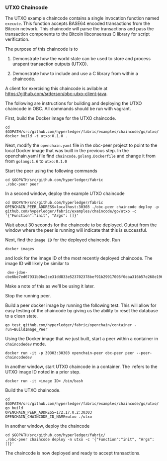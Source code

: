 ### UTXO Chaincode

The UTXO example chaincode contains a single invocation function named `execute`. This function accepts BASE64 encoded transactions from the Bitcoin network. This chaincode will parse the transactions and pass the transaction components to the Bitcoin libconsensus C library for script verification.

The purpose of this chaincode is to

1. Demonstrate how the world state can be used to store and process unspent transaction outputs (UTXO).

2. Demonstrate how to include and use a C library from within a chaincode.

A client for exercising this chaincode is avilable at https://github.com/srderson/obc-utxo-client-java.


The following are instructions for building and deploying the UTXO chaincode in OBC. All commands should be run with vagrant.

First, build the Docker image for the UTXO chaincode.

```
cd $GOPATH/src/github.com/hyperledger/fabric/examples/chaincode/go/utxo/
docker build -t utxo:0.1.0 .
```

Next, modify the `openchain.yaml` file in the obc-peer project to point to the local Docker image that was built in the previous step. In the openchain.yaml file find `chaincode.golang.Dockerfile` and change it from from `golang:1.6` to `utxo:0.1.0`

Start the peer using the following commands
```
cd $GOPATH/src/github.com/hyperledger/fabric
./obc-peer peer
```

In a second window, deploy the example UTXO chaincode
```
cd $GOPATH/src/github.com/hyperledger/fabric
OPENCHAIN_PEER_ADDRESS=localhost:30303 ./obc-peer chaincode deploy -p github.com/hyperledger/fabric/examples/chaincode/go/utxo -c '{"Function":"init", "Args": []}'
```
Wait about 30 seconds for the chaincode to be deployed. Output from the window where the peer is running will indicate that this is successful.

Next, find the `image ID` for the deployed chaincode. Run
```
docker images
```
and look for the image ID of the most recently deployed chaincode. The image ID will likely be similar to
```
 dev-jdoe-cbe6be7ed67931b9be2ce31dd833e523702378bef91b29917005f0eaa316b57e268e19696093d48b91076f1134cbf4b06afd78e6afd947133f43cb51bf40b0a4
 ```
 Make a note of this as we'll be using it later.

Stop the running peer.

Build a peer docker image by running the following test. This will allow for easy testing of the chaincode by giving us the ability to reset the database to a clean state.
```
go test github.com/hyperledger/fabric/openchain/container -run=BuildImage_Peer
```

Using the Docker image that we just built, start a peer within a container in `chaincodedev` mode.
```
docker run -it -p 30303:30303 openchain-peer obc-peer peer --peer-chaincodedev
```


In another window, start UTXO chaincode in a container. The <image ID> refers to the UTXO image ID noted in a prior step.
```
docker run -it <image ID> /bin/bash
```

Build the UTXO chaincode.
```
cd $GOPATH/src/github.com/hyperledger/fabric/examples/chaincode/go/utxo/
go build
OPENCHAIN_PEER_ADDRESS=172.17.0.2:30303 OPENCHAIN_CHAINCODE_ID_NAME=utxo ./utxo
```

In another window, deploy the chaincode
```
cd $GOPATH/src/github.com/hyperledger/fabric/
./obc-peer chaincode deploy -n utxo -c '{"Function":"init", "Args": []}'
```

The chaincode is now deployed and ready to accept transactions.

